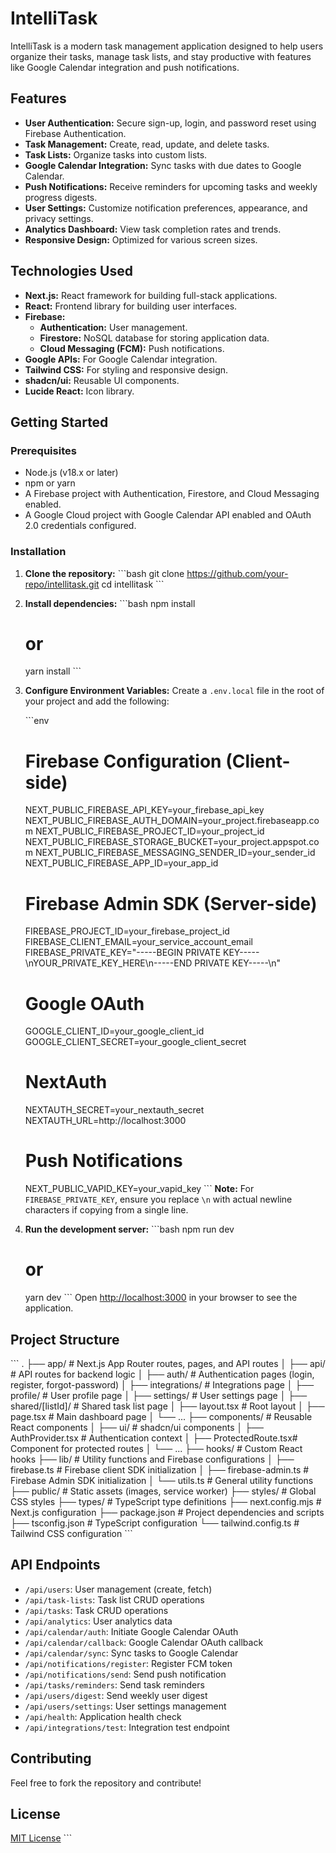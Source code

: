 # IntelliTask

IntelliTask is a modern task management application designed to help users organize their tasks, manage task lists, and stay productive with features like Google Calendar integration and push notifications.

## Features

-   **User Authentication:** Secure sign-up, login, and password reset using Firebase Authentication.
-   **Task Management:** Create, read, update, and delete tasks.
-   **Task Lists:** Organize tasks into custom lists.
-   **Google Calendar Integration:** Sync tasks with due dates to Google Calendar.
-   **Push Notifications:** Receive reminders for upcoming tasks and weekly progress digests.
-   **User Settings:** Customize notification preferences, appearance, and privacy settings.
-   **Analytics Dashboard:** View task completion rates and trends.
-   **Responsive Design:** Optimized for various screen sizes.

## Technologies Used

-   **Next.js:** React framework for building full-stack applications.
-   **React:** Frontend library for building user interfaces.
-   **Firebase:**
    -   **Authentication:** User management.
    -   **Firestore:** NoSQL database for storing application data.
    -   **Cloud Messaging (FCM):** Push notifications.
-   **Google APIs:** For Google Calendar integration.
-   **Tailwind CSS:** For styling and responsive design.
-   **shadcn/ui:** Reusable UI components.
-   **Lucide React:** Icon library.

## Getting Started

### Prerequisites

-   Node.js (v18.x or later)
-   npm or yarn
-   A Firebase project with Authentication, Firestore, and Cloud Messaging enabled.
-   A Google Cloud project with Google Calendar API enabled and OAuth 2.0 credentials configured.

### Installation

1.  **Clone the repository:**
    \`\`\`bash
    git clone https://github.com/your-repo/intellitask.git
    cd intellitask
    \`\`\`

2.  **Install dependencies:**
    \`\`\`bash
    npm install
    # or
    yarn install
    \`\`\`

3.  **Configure Environment Variables:**
    Create a `.env.local` file in the root of your project and add the following:

    \`\`\`env
    # Firebase Configuration (Client-side)
    NEXT_PUBLIC_FIREBASE_API_KEY=your_firebase_api_key
    NEXT_PUBLIC_FIREBASE_AUTH_DOMAIN=your_project.firebaseapp.com
    NEXT_PUBLIC_FIREBASE_PROJECT_ID=your_project_id
    NEXT_PUBLIC_FIREBASE_STORAGE_BUCKET=your_project.appspot.com
    NEXT_PUBLIC_FIREBASE_MESSAGING_SENDER_ID=your_sender_id
    NEXT_PUBLIC_FIREBASE_APP_ID=your_app_id

    # Firebase Admin SDK (Server-side)
    FIREBASE_PROJECT_ID=your_firebase_project_id
    FIREBASE_CLIENT_EMAIL=your_service_account_email
    FIREBASE_PRIVATE_KEY="-----BEGIN PRIVATE KEY-----\nYOUR_PRIVATE_KEY_HERE\n-----END PRIVATE KEY-----\n"

    # Google OAuth
    GOOGLE_CLIENT_ID=your_google_client_id
    GOOGLE_CLIENT_SECRET=your_google_client_secret

    # NextAuth
    NEXTAUTH_SECRET=your_nextauth_secret
    NEXTAUTH_URL=http://localhost:3000

    # Push Notifications
    NEXT_PUBLIC_VAPID_KEY=your_vapid_key
    \`\`\`
    **Note:** For `FIREBASE_PRIVATE_KEY`, ensure you replace `\n` with actual newline characters if copying from a single line.

4.  **Run the development server:**
    \`\`\`bash
    npm run dev
    # or
    yarn dev
    \`\`\`
    Open [http://localhost:3000](http://localhost:3000) in your browser to see the application.

## Project Structure

\`\`\`
.
├── app/                  # Next.js App Router routes, pages, and API routes
│   ├── api/              # API routes for backend logic
│   ├── auth/             # Authentication pages (login, register, forgot-password)
│   ├── integrations/     # Integrations page
│   ├── profile/          # User profile page
│   ├── settings/         # User settings page
│   ├── shared/[listId]/  # Shared task list page
│   ├── layout.tsx        # Root layout
│   ├── page.tsx          # Main dashboard page
│   └── ...
├── components/           # Reusable React components
│   ├── ui/               # shadcn/ui components
│   ├── AuthProvider.tsx  # Authentication context
│   ├── ProtectedRoute.tsx# Component for protected routes
│   └── ...
├── hooks/                # Custom React hooks
├── lib/                  # Utility functions and Firebase configurations
│   ├── firebase.ts       # Firebase client SDK initialization
│   ├── firebase-admin.ts # Firebase Admin SDK initialization
│   └── utils.ts          # General utility functions
├── public/               # Static assets (images, service worker)
├── styles/               # Global CSS styles
├── types/                # TypeScript type definitions
├── next.config.mjs       # Next.js configuration
├── package.json          # Project dependencies and scripts
├── tsconfig.json         # TypeScript configuration
└── tailwind.config.ts    # Tailwind CSS configuration
\`\`\`

## API Endpoints

-   `/api/users`: User management (create, fetch)
-   `/api/task-lists`: Task list CRUD operations
-   `/api/tasks`: Task CRUD operations
-   `/api/analytics`: User analytics data
-   `/api/calendar/auth`: Initiate Google Calendar OAuth
-   `/api/calendar/callback`: Google Calendar OAuth callback
-   `/api/calendar/sync`: Sync tasks to Google Calendar
-   `/api/notifications/register`: Register FCM token
-   `/api/notifications/send`: Send push notification
-   `/api/tasks/reminders`: Send task reminders
-   `/api/users/digest`: Send weekly user digest
-   `/api/users/settings`: User settings management
-   `/api/health`: Application health check
-   `/api/integrations/test`: Integration test endpoint

## Contributing

Feel free to fork the repository and contribute!

## License

[MIT License](LICENSE)
\`\`\`
